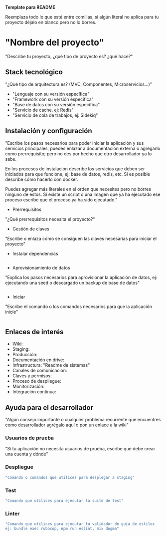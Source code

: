 **Template para README**

Reemplaza todo lo que esté entre comillas, si algún literal no aplica para tu proyecto déjalo en blanco pero no lo borres.


# "Nombre del proyecto"
"Describe tu proyecto, ¿qué tipo de proyecto es? ¿qué hace?"

## Stack tecnológico
"¿Qué tipo de arquitectura es? (MVC, Componentes, Microservicios...)"

* "Lenguaje con su versión específica"
* "Framework con su versión específica"
* "Base de datos con su versión específica"
* "‎Servicio de cache, ej: Redis"
* "Servicio de cola de trabajos, ej: Sidekiq"

## Instalación y configuración
"Escribe los pasos necesarios para poder iniciar la aplicación y sus servicios principales, puedes enlazar a documentación externa o agregarlo como prerrequisito; pero no des por hecho que otro desarrollador ya lo sabe.

En los procesos de instalación describe los servicios que deben ser iniciados para que funcione, ej: base de datos, redis, etc. Si es posible describe cómo hacerlo con docker.

Puedes agregar más literales en el orden que necesites pero no borres ninguno de estos.
Si existe un script o una imagen que ya ha ejecutado ese proceso escribe que el proceso ya ha sido ejecutado."

- Prerrequisitos

"¿Qué prerrequisitos necesita el proyecto?"
- ‎Gestión de claves

"Escribe o enlaza cómo se consiguen las claves necesarias para iniciar el proyecto"
- Instalar dependencias
```sh

```
- ‎Aprovisionamiento de datos

"Explica los pasos necesarios para aprovisionar la aplicación de datos, ej: ejecutando una seed o descargado un backup de base de datos"
```sh

```
- ‎Iniciar

"Escribe el comando o los comandos necesarios para que la aplicación inicie"
```sh

```

## Enlaces de interés

* Wiki:
* ‎Staging:
* ‎Producción:
* Documentación en drive:
* Infrastructura: "Readme de sistemas"
* Canales de comunicación:
* Claves y permisos:
* Proceso de despliegue:
* Monitorización:
* Integración continua:

## Ayuda para el desarrollador
"Algún consejo importante o cualquier problema recurrente que encuentres como desarrollador agrégalo aquí o pon un enlace a la wiki"

### Usuarios de prueba
"Si tu aplicación no necesita usuarios de prueba, escribe que debe crear una cuenta y dónde"

### Despliegue
```sh
"Comando o comandos que utilices para desplegar a staging"
```
### Test
```sh
"Comando que utilices para ejecutar la suite de test"
```
### Linter
```sh
"Comando que utilices para ejecutar tu validador de guía de estilos
ej: bundle exec rubocop, npm run eslint, mix dogma"
```
